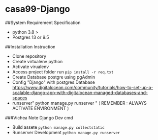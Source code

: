 # casa99-Django
<!-- Basic-Folio-Branch
Developer Folio using Bootstrap and Django  -->

##System Requirement Specification
- python 3.8 >
- Postgres 13 or 9.5

##Installation Instruction
- Clone repository
- Create virtualenv python
- Activate virualenv 
- Access project folder run `pip install -r req.txt`
- Create Database postgre using pgAdmin
- Config "Django" with postgres Database
https://www.digitalocean.com/community/tutorials/how-to-set-up-a-scalable-django-app-with-digitalocean-managed-databases-and-spaces
- runserver" python manage.py runserver " ( REMEMBER : ALWAYS ACTIVATE ENVIRONMENT )

###Vichea Note Django Dev cmd
- Build assete
`python manage.py collectstatic`
- Runserver Development
`python manage.py runserver`